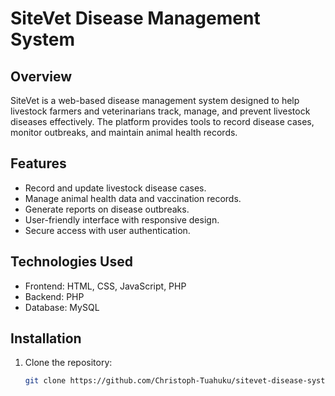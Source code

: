 # SiteVet Disease Management System

## Overview

SiteVet is a web-based disease management system designed to help livestock farmers and veterinarians track, manage, and prevent livestock diseases effectively. The platform provides tools to record disease cases, monitor outbreaks, and maintain animal health records.

## Features

- Record and update livestock disease cases.
- Manage animal health data and vaccination records.
- Generate reports on disease outbreaks.
- User-friendly interface with responsive design.
- Secure access with user authentication.

## Technologies Used

- Frontend: HTML, CSS, JavaScript, PHP
- Backend: PHP
- Database: MySQL

## Installation

1. Clone the repository:
   ```bash
   git clone https://github.com/Christoph-Tuahuku/sitevet-disease-system.git

